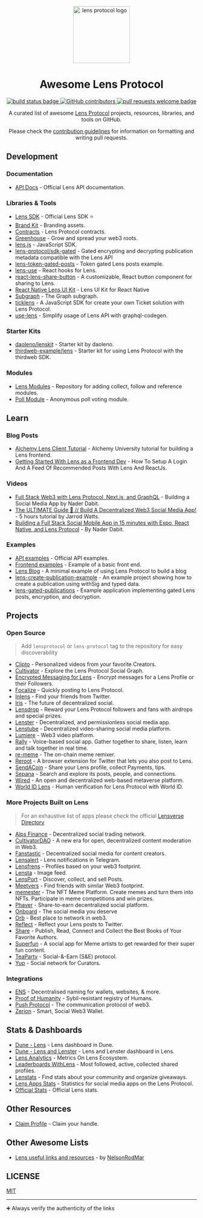 <div align="center">
  <img alt="lens protocol logo" src="https://user-images.githubusercontent.com/12957692/193897314-e6d265e2-6951-4799-ad29-5bd881e04fc5.svg" width="150" >
  <h1 align="center">Awesome Lens Protocol</h1>
  <p align="center">
    <a href="#buildstatus">
      <img alt="build status badge" src="https://github.com/0xJuancito/awesome-lens-protocol/workflows/Build/badge.svg">
    </a>
    <a href="https://github.com/0xJuancito/awesome-lens-protocol/graphs/contributors">
      <img alt="GitHub contributors" src="https://img.shields.io/github/contributors/0xJuancito/awesome-lens-protocol">
    </a>    
    <a href="http://makeapullrequest.com">
      <img alt="pull requests welcome badge" src="https://img.shields.io/badge/PRs-welcome-brightgreen.svg?style=flat">
    </a>
  </p>

  <p align="center">A curated list of awesome <a href="https://lens.xyz/">Lens Protocol</a> projects, resources, libraries, and tools on GitHub.</p>
  <p align="center">Please check the <a href="CONTRIBUTING.md">contribution guidelines</a> for information on formatting and writing pull requests.</p>


</div>

## Development

### Documentation

- [API Docs](https://docs.lens.xyz/) - Official Lens API documentation.

### Libraries & Tools

- [Lens SDK](https://github.com/lens-protocol/lens-sdk) - Official Lens SDK ⭐️
- [Brand Kit](https://github.com/lens-protocol/brand-kit) - Branding assets.
- [Contracts](https://github.com/lens-protocol/core/tree/main/contracts) - Lens Protocol contracts.
- [Greenhouse](https://github.com/dsimmons/greenhouse) - Grow and spread your web3 roots.
- [lens.js](https://github.com/suhailkakar/lens.js) - JavaScript SDK.
- [lens-protocol/sdk-gated](https://www.npmjs.com/package/@lens-protocol/sdk-gated) - Gated encrypting and decrypting publication metadata compatible with the Lens API
- [lens-token-gated-posts](https://github.com/jaencarrodine/lens-token-gated-posts) - Token gated Lens posts example.
- [lens-use](https://github.com/memester-xyz/lens-use) - React hooks for Lens.
- [react-lens-share-button](https://www.npmjs.com/package/@infinity-keys/react-lens-share-button) - A customizable, React button component for sharing to Lens.
- [React Native Lens UI Kit](https://github.com/lens-protocol/react-native-lens-ui-kit) - Lens UI Kit for React Native
- [Subgraph](https://github.com/protofire/lens-protocol-subgraph) - The Graph subgraph.
- [ticklens](https://github.com/ArturVargas/ticklens.js) - A JavaScript SDK for create your own Ticket solution with Lens Protocol.
- [use-lens](https://github.com/use-lens/use-lens) - Simplify usage of Lens API with graphql-codegen.

### Starter Kits
- [daoleno/lenskit](https://github.com/daoleno/lenskit) - Starter kit by daoleno.
- [thirdweb-example/lens](https://github.com/thirdweb-example/lens) - Starter kit for using Lens Protocol with the thirdweb SDK.

### Modules
- [Lens Modules](https://github.com/lens-protocol/modules) - Repository for adding collect, follow and reference modules.
- [Poll Module](https://github.com/allemanfredi/lens-protocol-poll-module) - Anonymous poll voting module.

## Learn

### Blog Posts

- [Alchemy Lens Client Tutorial](https://docs.alchemy.com/docs/how-to-create-a-decentralized-twitter-with-lens-protocol) - Alchemy University tutorial for building a Lens frontend.
- [Getting Started With Lens as a Frontend Dev](https://ankr.hashnode.dev/getting-started-with-lens-protocol-as-a-frontend-developer) - How To Setup A Login And A Feed Of Recommended Posts With Lens And ReactJs.

### Videos

- [Full Stack Web3 with Lens Protocol, Next.js, and GraphQL](https://www.youtube.com/watch?v=LcxOdWWL8xs) - Building a Social Media App by Nader Dabit.
- [The ULTIMATE Guide 🌿 // Build A Decentralized Web3 Social Media App!](https://www.youtube.com/watch?v=e1mPmDRUUBc) - 5 hours tutorial by Jarrod Watts.
- [Building a Full Stack Social Mobile App in 15 minutes with Expo, React Native, and Lens Protocol](https://www.youtube.com/watch?v=qs6OE9kef6I) - By Nader Dabit.

### Examples

- [API examples](https://github.com/lens-protocol/api-examples) - Official API examples.
- [Frontend examples](https://github.com/dabit3/lens-protocol-frontend) - Example of a basic front end.
- [Lens Blog](https://github.com/PatrickAlphaC/lens-blog) - A minimal example of using Lens Protocol to build a blog
- [lens-create-publication-example](https://github.com/dabit3/lens-create-publication-example) - An example project showing how to create a publication using withSig and typed data.
- [lens-gated-publications](https://github.com/dabit3/lens-gated-publications) - Example application implementing gated Lens posts, encryption, and decryption.

## Projects

### Open Source

> Add `lensprotocol` or `lens-protocol` tag to the repository for easy discoverability

- [Clipto](https://github.com/Clipto-Platform/clipto-frontend) - Personalized videos from your favorite Creators.
- [Cultivator](https://github.com/maui-r/cultivator) - Explore the Lens Protocol Social Graph.
- [Encrypted Messaging for Lens](https://github.com/GrgW/lens-encrypted-messaging-redacted) - Encrypt messages for a Lens Profile or their Followers.
- [Focalize](https://github.com/FocalizeApp/focalize-extension) - Quickly posting to Lens Protocol.
- [Inlens](https://github.com/0xJuancito/inlens) - Find your friends from Twitter.
- [Iris](https://github.com/irisxyz/iris) - The future of decentralized social.
- [Lensdrop](https://github.com/jelilat/lensdrop) - Reward your Lens Protocol followers and fans with airdrops and special prizes.
- [Lenster](https://github.com/lensterxyz/lenster) - Decentralized, and permissionless social media app.
- [Lenstube](https://github.com/lenstube-xyz/lenstube) - Decentralized video-sharing social media platform.
- [Lumiere](https://github.com/m1guelpf/lumiere) - Web3 video platform.
- [Rally](https://github.com/rallydotfm/rally) - Voice-based social app. Gather together to share, listen, learn and talk together in real time.
- [re-meme](https://github.com/WeAreNewt/re-meme) - The on-chain meme remixer.
- [Reroot](https://github.com/stuntzii/Reroot) - A browser extension for Twitter that lets you also post to Lens.
- [SendACoin](https://github.com/SendACoin/sendacoin.to) - Share your Lens profile, collect Payments, tips.
- [Sepana](https://github.com/sepana-io/lens-search-frontend) - Search and explore its posts, people, and connections.
- [Wired](https://github.com/wired-labs/wired) - An open and decentralized web-based metaverse platform.
- [World ID Lens](https://github.com/worldcoin/world-id-lens) - Human verification for Lens Protocol with World ID.

### More Projects Built on Lens

> For an exhaustive list of apps please check the official <a href="https://www.lens.xyz/apps">Lensverse Directory</a>

- [Alps Finance](https://alps.finance/) - Decentralized social trading network.
- [CultivatorDAO](https://mirror.xyz/lensprotocol.eth/pIzwjs9uhH8eSS1Bx0K1r-3iHEgLlBt6ruPXcEJe0S0) - A new era for open, decentralized content moderation in Web3.
- [Fanstastic](https://fanstastic.app/) - Decentralized social media for content creators.
- [Lensalert](https://lensalert.me) - Lens notifications in Telegram.
- [Lensfrens](https://www.lensfrens.xyz/) - Profiles based on your web3 footprint.
- [Lensta](https://www.lensta.xyz/) - Image feed.
- [LensPort](https://lensport.io/) - Discover, collect, and sell Posts.
- [Meetvers](https://app.meetvers.io/) - Find friends with similar Web3 footprint.
- [memester](https://memester.xyz/) - The NFT Meme Platform. Create memes and turn them into NFTs. Participate in meme competitions and win prizes.
- [Phaver](https://phaver.com/) - Share-to-earn decentralized social platform.
- [Onboard](https://twitter.com/Onboard_HQ) - The social media you deserve
- [Orb](https://orb.ac/) - Best place to network in web3.
- [Reflect](https://reflect.withlens.app/) - Reflect your Lens posts to Twitter.
- [Share](https://theshr.xyz/) - Publish, Read, Connect and Collect the Best Books of Your Favorite Authors.
- [Superfun](https://lens.superfun.social/) - A social app for Meme artists to get rewarded for their super fun content.
- [TeaParty](https://app.teaparty.life/) - Social-&-Earn (S&E) protocol.
- [Yup](https://app.yup.io/feed/lens) - Social network for Curators.

### Integrations

- [ENS](https://lenster.xyz/posts/0x01-0x4e) - Decentralised naming for wallets, websites, & more.
- [Proof of Humanity](https://docs.lens.xyz/docs/on-chain-identity#proofofhumanity) - Sybil-resistant registry of Humans.
- [Push Protocol](https://twitter.com/pushprotocol/status/1576959192761438209) - The communication protocol of web3.
- [Zerion](https://zerion.io/blog/zerion-integrates-lens-protocols-web3-social-graph/) - Smart, Social Web3 Wallet.


## Stats & Dashboards
- [Dune - Lens](https://dune.com/niftytable/Lens) - Lens dashboard in Dune.
- [Dune - Lens and Lenster](https://dune.com/gm365/lens) - Lens and Lenster dashboard in Lens.
- [Lens Analytics](https://github.com/chiragbadhe/lensanalytics) - Metrics On Lens Ecosystem.
- [Leaderboards WithLens](https://github.com/m1guelpf/lens-leaderboard) - Most followed, active, collected shared profiles.
- [Lenstats](https://github.com/0xadewale/lens-stats) - Find stats about your community and organize giveaways.
- [Lens Apps Stats](https://lens.decentree.com/) - Statistics for social media apps on the Lens Protocol.
- [Official Stats](https://stats.lens.xyz/) - Official Lens stats.


## Other Resources

- [Claim Profile](https://claim.lens.xyz/) - Claim your handle.

## Other Awesome Lists

- [Lens useful links and resources](https://nelsonrodmar.notion.site/Lens-useful-link-and-resource-2d5f42687fa843e08c8ef54761dee044) - by [NelsonRodMar](https://lenster.xyz/u/nelsonrodmar.lens)

## LICENSE

[MIT](LICENSE)

---

➕ Always verify the authenticity of the links
